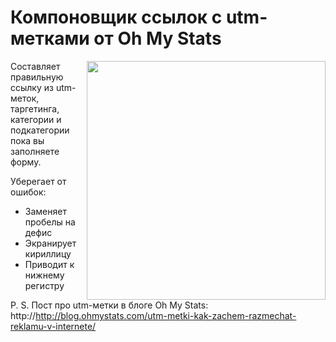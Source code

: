 # Компоновщик ссылок с utm-метками от Oh My Stats

<img align="right" width="382" src="http://ohmystats.com/utm/images/ohmystats-utm-tags.jpg">

Составляет правильную ссылку из utm-меток, таргетинга, категории и подкатегории пока вы заполняете форму.

Уберегает от ошибок:
* Заменяет пробелы на дефис
* Экранирует кириллицу
* Приводит к нижнему регистру

P. S. Пост про utm-метки в блоге Oh My Stats: http://http://blog.ohmystats.com/utm-metki-kak-zachem-razmechat-reklamu-v-internete/